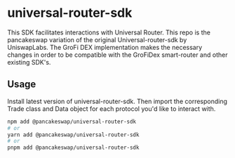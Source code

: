 # universal-router-sdk

This SDK facilitates interactions with Universal Router. This repo is the pancakeswap variation of the original Universal-router-sdk by UniswapLabs. The GroFi DEX implementation makes the necessary changes in order to be compatible with the GroFiDex smart-router and other existing SDK's.

## Usage

Install latest version of universal-router-sdk. Then import the corresponding Trade class and Data object for each protocol you'd like to interact with.

```sh
npm add @pancakeswap/universal-router-sdk
# or
yarn add @pancakeswap/universal-router-sdk
# or
pnpm add @pancakeswap/universal-router-sdk
```
